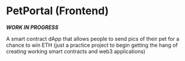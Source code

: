 # PetPortal (Frontend)

***WORK IN PROGRESS***

A smart contract dApp that allows people to send pics of their pet for a chance to win ETH
(just a practice project to begin getting the hang of creating working smart contracts and web3 applications)
